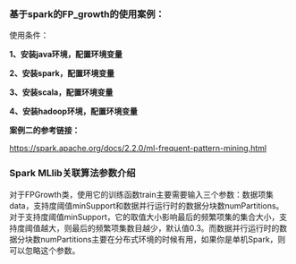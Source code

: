 ### 基于spark的FP_growth的使用案例：

使用条件：

__1、安装java环境，配置环境变量__

__2、安装spark，配置环境变量__

__3、安装scala，配置环境变量__

__4、安装hadoop环境，配置环境变量__


__案例二的参考链接：__

https://spark.apache.org/docs/2.2.0/ml-frequent-pattern-mining.html

### Spark MLlib关联算法参数介绍
对于FPGrowth类，使用它的训练函数train主要需要输入三个参数：数据项集data，支持度阈值minSupport和数据并行运行时的数据分块数numPartitions。对于支持度阈值minSupport，它的取值大小影响最后的频繁项集的集合大小，支持度阈值越大，则最后的频繁项集数目越少，默认值0.3。而数据并行运行时的数据分块数numPartitions主要在分布式环境的时候有用，如果你是单机Spark，则可以忽略这个参数。


